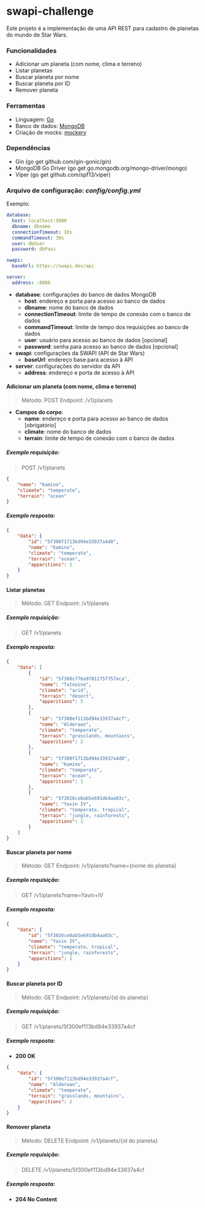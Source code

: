 # swapi-challenge

Este projeto é a implementação de uma API REST para cadastro de planetas do mundo de Star Wars.

### Funcionalidades
- Adicionar um planeta (com nome, clima e terreno)
- Listar planetas
- Buscar planeta por nome
- Buscar planeta por ID
- Remover planeta

### Ferramentas
- Linguagem: [Go](https://golang.org/ "Go")
- Banco de dados: [MongoDB](https://www.mongodb.com/ "MongoDB")
- Criação de mocks: [mockery](https://github.com/vektra/mockery "mockery")

### Dependências
- Gin (go get github.com/gin-gonic/gin)
- MongoDB Go Driver (go get go.mongodb.org/mongo-driver/mongo)
- Viper (go get github.com/spf13/viper)

### Arquivo de configuração: *config/config.yml*
Exemplo:
```yaml
database:
  host: localhost:5000  
  dbname: dbname
  connectionTimeout: 10s
  commandTimeout: 30s
  user: dbUser
  password: dbPass

swapi:
  baseUrl: https://swapi.dev/api

server:
  address: :8080
```
- **database**: configurações do banco de dados MongoDB
	- **host**: endereço e porta para acesso ao banco de dados
	- **dbname**: nome do banco de dados
	- **connectionTimeout**: limite de tempo de conexão com o banco de dados
	- **commandTimeout**: limite de tempo dos requisições ao banco de dados
	- **user**: usuário para acesso ao banco de dados [opcional]
	- **password**: senha para acesso ao banco de dados [opcional]
- **swapi**: configurações da SWAPI (API de Star Wars)
	- **baseUrl**: endereço base para acesso à API
- **server**: configurações do servidor da API
	- **address**: endereço e porta de acesso à API

#### Adicionar um planeta (com nome, clima e terreno)

> Método: POST
Endpoint: /v1/planets

- **Campos do corpo**:
	- **name**: endereço e porta para acesso ao banco de dados [obrigatório]
	- **climate**: nome do banco de dados
	- **terrain**: limite de tempo de conexão com o banco de dados

##### Exemplo requisição:
> POST /v1/planets
```json
{
	"name": "Kamino",
	"climate": "temperate",
	"terrain": "ocean"
}
```

##### Exemplo resposta:
```json
{
    "data": {
        "id": "5f300f1713bd94e33937a4d0",
        "name": "Kamino",
        "climate": "temperate",
        "terrain": "ocean",
        "apparitions": 1
    }
}
```

#### Listar planetas

> Método: GET
Endpoint: /v1/planets

##### Exemplo requisição:
> GET /v1/planets

##### Exemplo resposta:
```json 
{
    "data": [
        {
            "id": "5f300c776a9701275f757eca",
            "name": "Tatooine",
            "climate": "arid",
            "terrain": "desert",
            "apparitions": 5
        },
        {
            "id": "5f300ef113bd94e33937a4cf",
            "name": "Alderaan",
            "climate": "temperate",
            "terrain": "grasslands, mountains",
            "apparitions": 2
        },
        {
            "id": "5f300f1713bd94e33937a4d0",
            "name": "Kamino",
            "climate": "temperate",
            "terrain": "ocean",
            "apparitions": 1
        },
        {
            "id": "5f3026ce8ab5e691db4aa03c",
            "name": "Yavin IV",
            "climate": "temperate, tropical",
            "terrain": "jungle, rainforests",
            "apparitions": 1
        }
    ]
}
```

#### Buscar planeta por nome

> Método: GET
Endpoint: /v1/planets?name={nome do planeta}

##### Exemplo requisição:
> GET /v1/planets?name=Yavin+IV

##### Exemplo resposta:
```json 
{
    "data": {
        "id": "5f3026ce8ab5e691db4aa03c",
        "name": "Yavin IV",
        "climate": "temperate, tropical",
        "terrain": "jungle, rainforests",
        "apparitions": 1
    }
}
```

#### Buscar planeta por ID

> Método: GET
Endpoint: /v1/planets/{id do planeta}

##### Exemplo requisição:
> GET /v1/planets/5f300ef113bd94e33937a4cf

##### Exemplo resposta:
- **200 OK**
```json 
{
    "data": {
        "id": "5f300ef113bd94e33937a4cf",
        "name": "Alderaan",
        "climate": "temperate",
        "terrain": "grasslands, mountains",
        "apparitions": 2
    }
}
```

#### Remover planeta

> Método: DELETE
Endpoint: /v1/planets/{id do planeta}

##### Exemplo requisição:
> DELETE /v1/planets/5f300ef113bd94e33937a4cf

##### Exemplo resposta:
- **204 No Content**